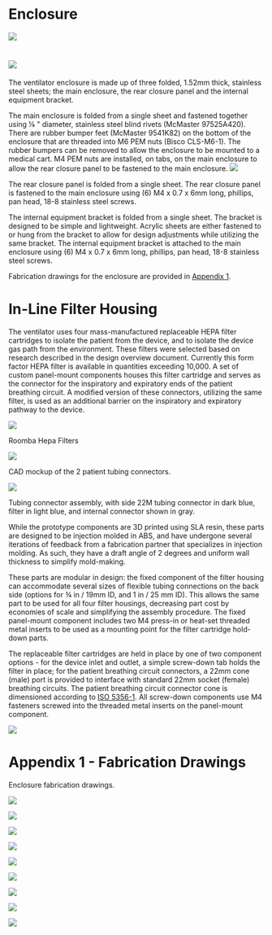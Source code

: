 Enclosure
=========

![](images/image12.png)

![](images/image8.png)
======================

The ventilator enclosure is made up of three folded, 1.52mm thick, stainless steel sheets; the main enclosure, the rear
closure panel and the internal equipment bracket.

The main enclosure is folded from a single sheet and fastened together using ⅛ " diameter, stainless steel blind rivets
(McMaster 97525A420). There are rubber bumper feet (McMaster 9541K82) on the bottom of the enclosure that are threaded
into M6 PEM nuts (Bisco CLS-M6-1). The rubber bumpers can be removed to allow the enclosure to be mounted to a medical
cart. M4 PEM nuts are installed, on tabs, on the main enclosure to allow the rear closure panel to be fastened to the
main enclosure. ![](images/image17.png)

The rear closure panel is folded from a single sheet. The rear closure panel is fastened to the main enclosure using
(6) M4 x 0.7 x 6mm long, phillips, pan head, 18-8 stainless steel screws.

The internal equipment bracket is folded from a single sheet. The bracket is designed to be simple and lightweight.
Acrylic sheets are either fastened to or hung from the bracket to allow for design adjustments while utilizing the same
bracket. The internal equipment bracket is attached to the main enclosure using (6) M4 x 0.7 x 6mm long, phillips, pan
head, 18-8 stainless steel screws.

Fabrication drawings for the enclosure are provided in [Appendix 1](#h.yeca1qmgqup2).

In-Line Filter Housing
======================

The ventilator uses four mass-manufactured replaceable HEPA filter cartridges to isolate the patient from the device,
and to isolate the device gas path from the environment. These filters were selected based on research described in the
design overview document. Currently this form factor HEPA filter is available in quantities exceeding 10,000. A set of
custom panel-mount components houses this filter cartridge and serves as the connector for the inspiratory and
expiratory ends of the patient breathing circuit. A modified version of these connectors, utilizing the same filter,
is used as an additional barrier on the inspiratory and expiratory pathway to the device.

![](images/image1.png)

Roomba Hepa Filters

![](images/image2.png)

CAD mockup of the 2 patient tubing connectors.

![](images/image25.png)

Tubing connector assembly, with side 22M tubing connector in dark blue, filter in light blue, and internal connector
shown in gray.

While the prototype components are 3D printed using SLA resin, these parts are designed to be injection molded in ABS,
and have undergone several iterations of feedback from a fabrication partner that specializes in injection molding. As
such, they have a draft angle of 2 degrees and uniform wall thickness to simplify mold-making.

These parts are modular in design: the fixed component of the filter housing can accommodate several sizes of flexible
tubing connections on the back side (options for ¾ in / 19mm ID, and 1 in / 25 mm ID). This allows the same part to be
used for all four filter housings, decreasing part cost by economies of scale and simplifying the assembly procedure.
The fixed panel-mount component includes two M4 press-in or heat-set threaded metal inserts to be used as a mounting
point for the filter cartridge hold-down parts.

The replaceable filter cartridges are held in place by one of two component options - for the device inlet and outlet,
a simple screw-down tab holds the filter in place; for the patient breathing circuit connectors, a 22mm cone (male) port
is provided to interface with standard 22mm socket (female) breathing circuits. The patient breathing circuit connector
cone is dimensioned according to [ISO 5356-1](https://www.iso.org/obp/ui%23iso:std:iso:5356:-1:ed-4:v1:en).
All screw-down components use M4 fasteners screwed into the threaded metal inserts on the panel-mount component.

![](images/image20.png)

Appendix 1 - Fabrication Drawings
=================================

Enclosure fabrication drawings.

![](images/image21.png)

![](images/image23.png)

![](images/image5.png)

![](images/image7.png)

![](images/image9.png)

![](images/image6.png)

![](images/image11.png)

![](images/image3.png)

![](images/image22.png)
